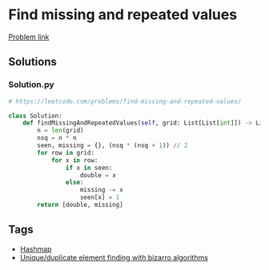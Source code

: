 # Find missing and repeated values

[Problem link](https://leetcode.com/problems/find-missing-and-repeated-values/)

## Solutions


### Solution.py
```py
# https://leetcode.com/problems/find-missing-and-repeated-values/

class Solution:
    def findMissingAndRepeatedValues(self, grid: List[List[int]]) -> List[int]:
        n = len(grid)
        nsq = n * n
        seen, missing = {}, (nsq * (nsq + 1)) // 2
        for row in grid:
            for x in row:
                if x in seen:
                    double = x
                else:
                    missing -= x
                    seen[x] = 1
        return [double, missing]
```
## Tags

* [Hashmap](/Collections/hashmap.md#hashmap)
* [Unique/duplicate element finding with bizarro algorithms](/Collections/unique-duplicate-element-finding-with-bizarro-algorithms.md#unique-duplicate-element-finding-with-bizarro-algorithms)
